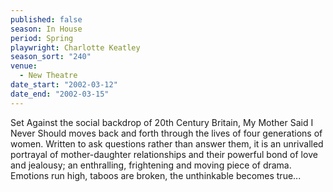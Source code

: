 ```yaml
---
published: false
season: In House
period: Spring
playwright: Charlotte Keatley
season_sort: "240"
venue: 
  - New Theatre
date_start: "2002-03-12"
date_end: "2002-03-15"
---
```


Set Against the social backdrop of 20th Century Britain, My Mother Said I Never Should moves back and forth through the lives of four generations of women. Written to ask questions rather than answer them, it is an unrivalled portrayal of mother-daughter relationships and their powerful bond of love and jealousy; an enthralling, frightening and moving piece of drama. Emotions run high, taboos are broken, the unthinkable becomes true...

